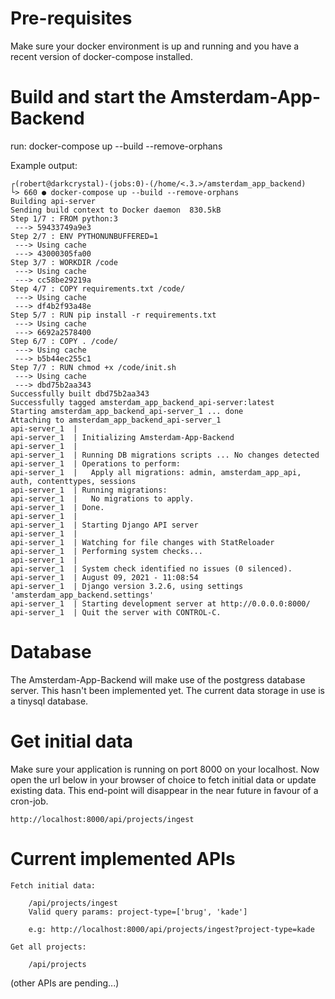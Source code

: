 # Pre-requisites

Make sure your docker environment is up and running and you have a recent version of docker-compose installed.

# Build and start the Amsterdam-App-Backend

run: docker-compose up --build --remove-orphans

Example output:

    ┌(robert@darkcrystal)-(jobs:0)-(/home/<.3.>/amsterdam_app_backend)
    └> 660 ● docker-compose up --build --remove-orphans
    Building api-server
    Sending build context to Docker daemon  830.5kB
    Step 1/7 : FROM python:3
     ---> 59433749a9e3
    Step 2/7 : ENV PYTHONUNBUFFERED=1
     ---> Using cache
     ---> 43000305fa00
    Step 3/7 : WORKDIR /code
     ---> Using cache
     ---> cc58be29219a
    Step 4/7 : COPY requirements.txt /code/
     ---> Using cache
     ---> df4b2f93a48e
    Step 5/7 : RUN pip install -r requirements.txt
     ---> Using cache
     ---> 6692a2578400
    Step 6/7 : COPY . /code/
     ---> Using cache
     ---> b5b44ec255c1
    Step 7/7 : RUN chmod +x /code/init.sh
     ---> Using cache
     ---> dbd75b2aa343
    Successfully built dbd75b2aa343
    Successfully tagged amsterdam_app_backend_api-server:latest
    Starting amsterdam_app_backend_api-server_1 ... done
    Attaching to amsterdam_app_backend_api-server_1
    api-server_1  | 
    api-server_1  | Initializing Amsterdam-App-Backend
    api-server_1  | 
    api-server_1  | Running DB migrations scripts ... No changes detected
    api-server_1  | Operations to perform:
    api-server_1  |   Apply all migrations: admin, amsterdam_app_api, auth, contenttypes, sessions
    api-server_1  | Running migrations:
    api-server_1  |   No migrations to apply.
    api-server_1  | Done.
    api-server_1  | 
    api-server_1  | Starting Django API server
    api-server_1  | 
    api-server_1  | Watching for file changes with StatReloader
    api-server_1  | Performing system checks...
    api-server_1  | 
    api-server_1  | System check identified no issues (0 silenced).
    api-server_1  | August 09, 2021 - 11:08:54
    api-server_1  | Django version 3.2.6, using settings 'amsterdam_app_backend.settings'
    api-server_1  | Starting development server at http://0.0.0.0:8000/
    api-server_1  | Quit the server with CONTROL-C.

# Database 

The Amsterdam-App-Backend will make use of the postgress database server. This hasn't been implemented
yet. The current data storage in use is a tinysql database.

# Get initial data

Make sure your application is running on port 8000 on your localhost. Now open the url below in your
browser of choice to fetch initial data or update existing data. This end-point will disappear in the
near future in favour of a cron-job. 

    http://localhost:8000/api/projects/ingest

# Current implemented APIs

    Fetch initial data:
         
        /api/projects/ingest
        Valid query params: project-type=['brug', 'kade']
        
        e.g: http://localhost:8000/api/projects/ingest?project-type=kade

    Get all projects:
     
        /api/projects

(other APIs are pending...)
